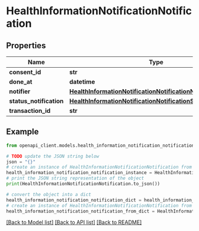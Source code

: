 # HealthInformationNotificationNotification


## Properties

Name | Type | Description | Notes
------------ | ------------- | ------------- | -------------
**consent_id** | **str** |  | 
**done_at** | **datetime** |  | 
**notifier** | [**HealthInformationNotificationNotificationNotifier**](HealthInformationNotificationNotificationNotifier.md) |  | 
**status_notification** | [**HealthInformationNotificationNotificationStatusNotification**](HealthInformationNotificationNotificationStatusNotification.md) |  | 
**transaction_id** | **str** |  | 

## Example

```python
from openapi_client.models.health_information_notification_notification import HealthInformationNotificationNotification

# TODO update the JSON string below
json = "{}"
# create an instance of HealthInformationNotificationNotification from a JSON string
health_information_notification_notification_instance = HealthInformationNotificationNotification.from_json(json)
# print the JSON string representation of the object
print(HealthInformationNotificationNotification.to_json())

# convert the object into a dict
health_information_notification_notification_dict = health_information_notification_notification_instance.to_dict()
# create an instance of HealthInformationNotificationNotification from a dict
health_information_notification_notification_from_dict = HealthInformationNotificationNotification.from_dict(health_information_notification_notification_dict)
```
[[Back to Model list]](../README.md#documentation-for-models) [[Back to API list]](../README.md#documentation-for-api-endpoints) [[Back to README]](../README.md)


